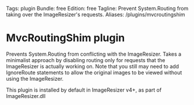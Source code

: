 Tags: plugin
Bundle: free
Edition: free
Tagline: Prevent System.Routing from taking over the ImageResizer's requests.
Aliases: /plugins/mvcroutingshim

# MvcRoutingShim plugin

Prevents System.Routing from conflicting with the ImageResizer. Takes a minimalist approach by disabling routing only for requests that the ImageResizer is actually working on. Note that you still may need to add IgnoreRoute statements to allow the original images to be viewed without using the ImageResizer.

This plugin is installed by default in ImageResizer v4+, as part of ImageResizer.dll